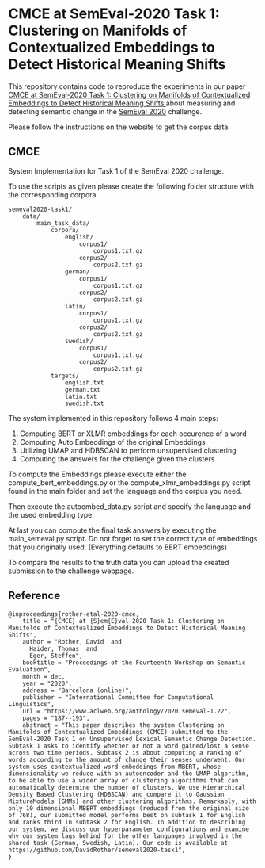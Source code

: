 # CMCE at SemEval-2020 Task 1: Clustering on Manifolds of Contextualized Embeddings to Detect Historical Meaning Shifts

This repository contains code to reproduce the experiments in our paper [CMCE at SemEval-2020 Task 1: Clustering on Manifolds of Contextualized Embeddings to Detect Historical Meaning Shifts
](https://www.aclweb.org/anthology/2020.semeval-1.22/) about measuring and detecting semantic change in the [SemEval 2020](https://competitions.codalab.org/competitions/20948) challenge. 

Please follow the instructions on the website to get the corpus data.


## CMCE
System Implementation for Task 1 of the SemEval 2020 challenge.

<!--
The website to the SemEval challenge can be found [here](https://competitions.codalab.org/competitions/20948)
-->

To use the scripts as given please create the following folder structure
with the corresponding corpora.

    semeval2020-task1/
        data/
            main_task_data/
                corpora/
                    english/
                        corpus1/
                            corpus1.txt.gz
                        corpus2/
                            corpus2.txt.gz
                    german/
                        corpus1/
                            corpus1.txt.gz
                        corpus2/
                            corpus2.txt.gz
                    latin/
                        corpus1/
                            corpus1.txt.gz
                        corpus2/
                            corpus2.txt.gz
                    swedish/
                        corpus1/
                            corpus1.txt.gz
                        corpus2/
                            corpus2.txt.gz
                targets/
                    english.txt
                    german.txt
                    latin.txt
                    swedish.txt
                

The system implemented in this repository follows 4 main steps:

1. Computing BERT or XLMR embeddings for each occurence of a word
2. Computing Auto Embeddings of the original Embeddings
3. Utilizing UMAP and HDBSCAN to perform unsupervised clustering
4. Computing the answers for the challenge given the clusters

To compute the Embeddings please execute either the compute_bert_embeddings.py or the
compute_xlmr_embeddings.py script found in the main folder and set the language and the corpus 
you need.  

Then execute the autoembed_data.py script and specify the language and the used embedding type.

At last you can compute the final task answers by executing the main_semeval.py script.
Do not forget to set the correct type of embeddings that you originally used.
(Everything defaults to BERT embeddings)

To compare the results to the truth data you can upload the created submission to the 
challenge webpage.

## Reference

```
@inproceedings{rother-etal-2020-cmce,
    title = "{CMCE} at {S}em{E}val-2020 Task 1: Clustering on Manifolds of Contextualized Embeddings to Detect Historical Meaning Shifts",
    author = "Rother, David  and
      Haider, Thomas  and
      Eger, Steffen",
    booktitle = "Proceedings of the Fourteenth Workshop on Semantic Evaluation",
    month = dec,
    year = "2020",
    address = "Barcelona (online)",
    publisher = "International Committee for Computational Linguistics",
    url = "https://www.aclweb.org/anthology/2020.semeval-1.22",
    pages = "187--193",
    abstract = "This paper describes the system Clustering on Manifolds of Contextualized Embeddings (CMCE) submitted to the SemEval-2020 Task 1 on Unsupervised Lexical Semantic Change Detection. Subtask 1 asks to identify whether or not a word gained/lost a sense across two time periods. Subtask 2 is about computing a ranking of words according to the amount of change their senses underwent. Our system uses contextualized word embeddings from MBERT, whose dimensionality we reduce with an autoencoder and the UMAP algorithm, to be able to use a wider array of clustering algorithms that can automatically determine the number of clusters. We use Hierarchical Density Based Clustering (HDBSCAN) and compare it to Gaussian MixtureModels (GMMs) and other clustering algorithms. Remarkably, with only 10 dimensional MBERT embeddings (reduced from the original size of 768), our submitted model performs best on subtask 1 for English and ranks third in subtask 2 for English. In addition to describing our system, we discuss our hyperparameter configurations and examine why our system lags behind for the other languages involved in the shared task (German, Swedish, Latin). Our code is available at https://github.com/DavidRother/semeval2020-task1",
}
```
